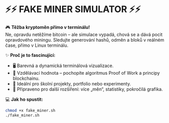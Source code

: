 ⚡⚡ **FAKE MINER SIMULATOR** ⚡⚡
=================================

🎮 **Těžba kryptoměn přímo v terminálu!**  
Ne, opravdu netěžíme bitcoin – ale simulace vypadá, chová se a dává pocit opravdového miningu. Sledujte generování hashů, odměn a bloků v reálném čase, přímo v Linux terminálu.

✨ **Proč je to fascinující:**
- 🖥️ Barevná a dynamická terminálová vizualizace.  
- 🧠 Vzdělávací hodnota – pochopíte algoritmus Proof of Work a principy blockchainu.  
- 🚀 Ideální pro školní projekty, portfolio nebo experimenty.  
- 🔧 Připraveno pro další rozšíření: více „měn“, statistiky, pokročilá grafika.

💻 **Jak ho spustit:**
```bash
chmod +x fake_miner.sh
./fake_miner.sh
